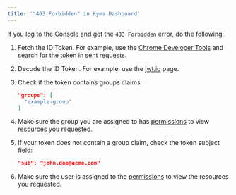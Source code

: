 ```yaml
---
title: '"403 Forbidden" in Kyma Dashboard'
---
```


If you log to the Console and get the `403 Forbidden` error, do the following:

  1. Fetch the ID Token. For example, use the [Chrome Developer Tools](https://developers.google.com/web/tools/chrome-devtools) and search for the token in sent requests.
  2. Decode the ID Token. For example, use the [jwt.io](https://jwt.io/) page.
  3. Check if the token contains groups claims:
  
      ```json
      "groups": [
        "example-group"
      ]
      ```
     
  4. Make sure the group you are assigned to has [permissions](#details-roles-in-kyma) to view resources you requested.
  5. If your token does not contain a group claim, check the token subject field:

      ```json
      "sub": "john.doe@acme.com"
      ```
  6. Make sure the user is assigned to the [permissions](#details-roles-in-kyma) to view the resources you requested.
